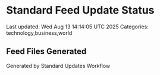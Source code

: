 # Standard Feed Update Status
Last updated: Wed Aug 13 14:14:05 UTC 2025
Categories: technology,business,world

## Feed Files Generated

Generated by Standard Updates Workflow
